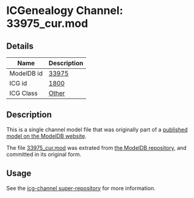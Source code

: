 # ICGenealogy Channel: 33975\_cur.mod

## Details

Name | Description
---- | -----------
ModelDB id | [33975](http://senselab.med.yale.edu/ModelDB/ShowModel.cshtml?model=33975)
ICG id | [1800](http://icg.neurotheory.ox.ac.uk/channels/other/1800)
ICG Class | [Other](http://icg.neurotheory.ox.ac.uk/channels/other)

## Description

This is a single channel model file that was originally part of a [published model on the ModelDB website](http://senselab.med.yale.edu/mModelDB/ShowModel.cshtml?model=33975).

The file [33975\_cur.mod](33975_cur.mod) was extrated from [the ModelDB repository](http://senselab.med.yale.edu/ModelDB/ShowModel.cshtml?model=33975), and committed in its original form.

## Usage

See the [icg-channel super-repository](https://github.com/icgenealogy/icg-channels) for more information.